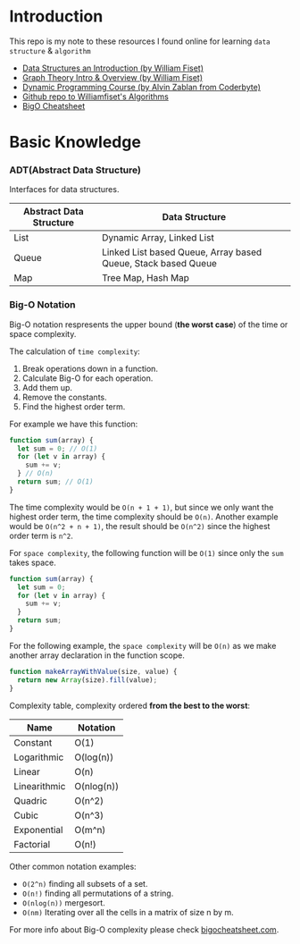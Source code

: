 # Introduction

This repo is my note to these resources I found online for learning `data structure` & `algorithm`

- [Data Structures an Introduction (by William Fiset)](https://www.youtube.com/watch?v=RBSGKlAvoiM&ab_channel=freeCodeCamp.org)
- [Graph Theory Intro & Overview (by William Fiset)](https://www.youtube.com/watch?v=09_LlHjoEiY&t=23108s&ab_channel=freeCodeCamp.org)
- [Dynamic Programming Course (by Alvin Zablan from Coderbyte)](https://www.youtube.com/watch?v=oBt53YbR9Kk&ab_channel=freeCodeCamp.org)
- [Github repo to Williamfiset's Algorithms](https://github.com/williamfiset/algorithms)
- [BigO Cheatsheet](https://www.bigocheatsheet.com/)

# Basic Knowledge

### ADT(Abstract Data Structure)

Interfaces for data structures.

| Abstract Data Structure | Data Structure                                                |
| ----------------------- | ------------------------------------------------------------- |
| List                    | Dynamic Array, Linked List                                    |
| Queue                   | Linked List based Queue, Array based Queue, Stack based Queue |
| Map                     | Tree Map, Hash Map                                            |

### Big-O Notation

Big-O notation respresents the upper bound (**the worst case**) of the time or space complexity.

The calculation of `time complexity`:

1. Break operations down in a function.
2. Calculate Big-O for each operation.
3. Add them up.
4. Remove the constants.
5. Find the highest order term.

For example we have this function:

```js
function sum(array) {
  let sum = 0; // O(1)
  for (let v in array) {
    sum += v;
  } // O(n)
  return sum; // O(1)
}
```

The time complexity would be `O(n + 1 + 1)`, but since we only want the highest order term, the time complexity should be `O(n)`. Another example would be `O(n^2 + n + 1)`, the result should be `O(n^2)` since the highest order term is `n^2`.

For `space complexity`, the following function will be `O(1)` since only the `sum` takes space.

```js
function sum(array) {
  let sum = 0;
  for (let v in array) {
    sum += v;
  }
  return sum;
}
```

For the following example, the `space complexity` will be `O(n)` as we make another array declaration in the function scope.

```js
function makeArrayWithValue(size, value) {
  return new Array(size).fill(value);
}
```

Complexity table, complexity ordered **from the best to the worst**:

| Name         | Notation   |
| ------------ | ---------- |
| Constant     | O(1)       |
| Logarithmic  | O(log(n))  |
| Linear       | O(n)       |
| Linearithmic | O(nlog(n)) |
| Quadric      | O(n^2)     |
| Cubic        | O(n^3)     |
| Exponential  | O(m^n)     |
| Factorial    | O(n!)      |

Other common notation examples:

- `O(2^n)` finding all subsets of a set.
- `O(n!)` finding all permutations of a string.
- `O(nlog(n))` mergesort.
- `O(nm)` Iterating over all the cells in a matrix of size n by m.

For more info about Big-O complexity please check [bigocheatsheet.com](https://www.bigocheatsheet.com/).
